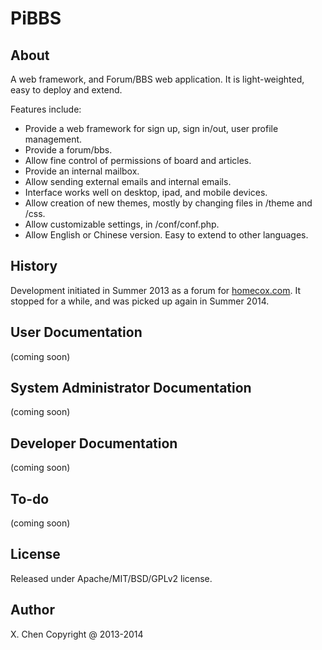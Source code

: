 PiBBS
=====

About
-----

A web framework, and Forum/BBS web application. It is light-weighted, easy to deploy and extend.

Features include:

 - Provide a web framework for sign up, sign in/out, user profile management.
 - Provide a forum/bbs.
 - Allow fine control of permissions of board and articles.
 - Provide an internal mailbox. 
 - Allow sending external emails and internal emails.
 - Interface works well on desktop, ipad, and mobile devices.
 - Allow creation of new themes, mostly by changing files in /theme and /css.
 - Allow customizable settings, in /conf/conf.php. 
 - Allow English or Chinese version. Easy to extend to other languages.
 
History
-----

Development initiated in Summer 2013 as a forum for <a href="http://homecox.com">homecox.com</a>. 
It stopped for a while, and was picked up again in Summer 2014.

User Documentation
-----
(coming soon)

System Administrator Documentation
-----
(coming soon)

Developer Documentation
-----
(coming soon)

To-do
-----
(coming soon)

License
-----
Released under Apache/MIT/BSD/GPLv2 license.

Author
-----
X. Chen Copyright @ 2013-2014
